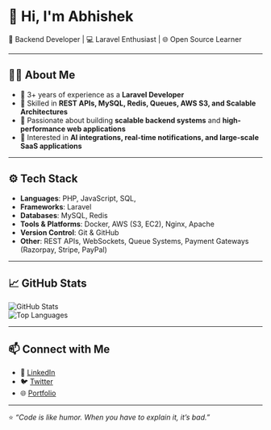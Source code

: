 # 👋 Hi, I'm Abhishek  

🚀 Backend Developer | 💻 Laravel Enthusiast | 🌐 Open Source Learner  

---

## 🧑‍💻 About Me
- 🔹 3+ years of experience as a **Laravel Developer**  
- 🔹 Skilled in **REST APIs, MySQL, Redis, Queues, AWS S3, and Scalable Architectures**    
- 🔹 Passionate about building **scalable backend systems** and **high-performance web applications**  
- 🔹 Interested in **AI integrations, real-time notifications, and large-scale SaaS applications**  

---

## ⚙️ Tech Stack
- **Languages**: PHP, JavaScript, SQL,  
- **Frameworks**: Laravel
- **Databases**: MySQL, Redis  
- **Tools & Platforms**: Docker, AWS (S3, EC2), Nginx, Apache  
- **Version Control**: Git & GitHub  
- **Other**: REST APIs, WebSockets, Queue Systems, Payment Gateways (Razorpay, Stripe, PayPal)  

---

## 📈 GitHub Stats 
![GitHub Stats](https://github-readme-stats.vercel.app/api?username=AbhishekPriy9&show_icons=true&theme=dark&hide_border=true)  
![Top Languages](https://github-readme-stats.vercel.app/api/top-langs/?username=AbhishekPriy9&layout=compact&theme=dark&hide_border=true)  

---

## 📫 Connect with Me
- 💼 [LinkedIn](https://in.linkedin.com/in/abhishek-priy)  
- 🐦 [Twitter](https://twitter.com)  
- 🌐 [Portfolio](https://abhishek-priy.vercel.app/)  

---

⭐️ _“Code is like humor. When you have to explain it, it’s bad.”_  

